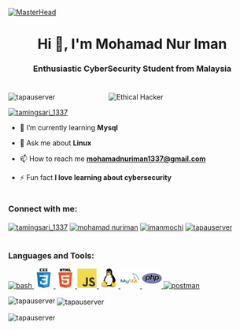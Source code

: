[![MasterHead](https://static.vecteezy.com/system/resources/previews/004/335/409/non_2x/cyber-security-icon-illustration-cyber-security-crime-protection-hacker-infographic-template-presentation-concept-banner-pictogram-icon-set-icons-vector.jpg)](https://github.com/TapauServer)
<h1 align="center">Hi 👋, I'm Mohamad Nur Iman</h1>
<h3 align="center">Enthusiastic CyberSecurity Student from Malaysia</h3>

#
#

<img align="right" alt="Ethical Hacker" width="300" src="https://images-wixmp-ed30a86b8c4ca887773594c2.wixmp.com/f/f4eda4e4-9f65-44c0-abf1-0b08d588f21c/dblgueu-f24daf2d-9f9c-47af-8575-02c5ca5d8bed.gif?token=eyJ0eXAiOiJKV1QiLCJhbGciOiJIUzI1NiJ9.eyJzdWIiOiJ1cm46YXBwOjdlMGQxODg5ODIyNjQzNzNhNWYwZDQxNWVhMGQyNmUwIiwiaXNzIjoidXJuOmFwcDo3ZTBkMTg4OTgyMjY0MzczYTVmMGQ0MTVlYTBkMjZlMCIsIm9iaiI6W1t7InBhdGgiOiJcL2ZcL2Y0ZWRhNGU0LTlmNjUtNDRjMC1hYmYxLTBiMDhkNTg4ZjIxY1wvZGJsZ3VldS1mMjRkYWYyZC05ZjljLTQ3YWYtODU3NS0wMmM1Y2E1ZDhiZWQuZ2lmIn1dXSwiYXVkIjpbInVybjpzZXJ2aWNlOmZpbGUuZG93bmxvYWQiXX0.Ygl9dPpPLuNCYHup0nyl_3OWdN5mJRQX8W_kjBvw6Mw">

<p align="left"> <img src="https://komarev.com/ghpvc/?username=tapauserver&label=Profile%20views&color=0e75b6&style=flat" alt="tapauserver" /> </p>


<p align="left"> <a href="https://twitter.com/tamingsari_1337" target="blank"><img src="https://img.shields.io/twitter/follow/tamingsari_1337?logo=twitter&style=for-the-badge" alt="tamingsari_1337" /></a> </p>

- 🌱 I’m currently learning **Mysql**

- 💬 Ask me about **Linux**

- 📫 How to reach me **mohamadnuriman1337@gmail.com**

- ⚡ Fun fact **I love learning about cybersecurity**

#

<h3 align="left">Connect with me:</h3>
<p align="left">
<a href="https://twitter.com/tamingsari_1337" target="blank"><img align="center" src="https://raw.githubusercontent.com/rahuldkjain/github-profile-readme-generator/master/src/images/icons/Social/twitter.svg" alt="tamingsari_1337" height="30" width="40" /></a>
<a href="https://linkedin.com/in/mohamad nuriman" target="blank"><img align="center" src="https://raw.githubusercontent.com/rahuldkjain/github-profile-readme-generator/master/src/images/icons/Social/linked-in-alt.svg" alt="mohamad nuriman" height="30" width="40" /></a>
<a href="https://instagram.com/imanmochi" target="blank"><img align="center" src="https://raw.githubusercontent.com/rahuldkjain/github-profile-readme-generator/master/src/images/icons/Social/instagram.svg" alt="imanmochi" height="30" width="40" /></a>
<a href="https://www.youtube.com/c/tapauserver" target="blank"><img align="center" src="https://raw.githubusercontent.com/rahuldkjain/github-profile-readme-generator/master/src/images/icons/Social/youtube.svg" alt="tapauserver" height="30" width="40" /></a>
</p>

#

<h3 align="left">Languages and Tools:</h3>
<p align="left"> <a href="https://www.gnu.org/software/bash/" target="_blank" rel="noreferrer"> <img src="https://www.vectorlogo.zone/logos/gnu_bash/gnu_bash-icon.svg" alt="bash" width="40" height="40"/> </a> <a href="https://www.w3schools.com/css/" target="_blank" rel="noreferrer"> <img src="https://raw.githubusercontent.com/devicons/devicon/master/icons/css3/css3-original-wordmark.svg" alt="css3" width="40" height="40"/> </a> <a href="https://www.w3.org/html/" target="_blank" rel="noreferrer"> <img src="https://raw.githubusercontent.com/devicons/devicon/master/icons/html5/html5-original-wordmark.svg" alt="html5" width="40" height="40"/> </a> <a href="https://developer.mozilla.org/en-US/docs/Web/JavaScript" target="_blank" rel="noreferrer"> <img src="https://raw.githubusercontent.com/devicons/devicon/master/icons/javascript/javascript-original.svg" alt="javascript" width="40" height="40"/> </a> <a href="https://www.linux.org/" target="_blank" rel="noreferrer"> <img src="https://raw.githubusercontent.com/devicons/devicon/master/icons/linux/linux-original.svg" alt="linux" width="40" height="40"/> </a> <a href="https://www.mysql.com/" target="_blank" rel="noreferrer"> <img src="https://raw.githubusercontent.com/devicons/devicon/master/icons/mysql/mysql-original-wordmark.svg" alt="mysql" width="40" height="40"/> </a> <a href="https://www.php.net" target="_blank" rel="noreferrer"> <img src="https://raw.githubusercontent.com/devicons/devicon/master/icons/php/php-original.svg" alt="php" width="40" height="40"/> </a> <a href="https://postman.com" target="_blank" rel="noreferrer"> <img src="https://www.vectorlogo.zone/logos/getpostman/getpostman-icon.svg" alt="postman" width="40" height="40"/> </a> </p>

<p><img align="left" src="https://github-readme-stats.vercel.app/api/top-langs?username=tapauserver&show_icons=true&locale=en&layout=compact" alt="tapauserver" /></p>

<p>&nbsp;<img align="center" src="https://github-readme-stats.vercel.app/api?username=tapauserver&show_icons=true&locale=en" alt="tapauserver" /></p>

<p><img align="center" src="https://github-readme-streak-stats.herokuapp.com/?user=tapauserver&" alt="tapauserver" /></p>
